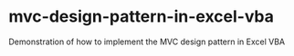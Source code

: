 # mvc-design-pattern-in-excel-vba
Demonstration of how to implement the MVC design pattern in Excel VBA
